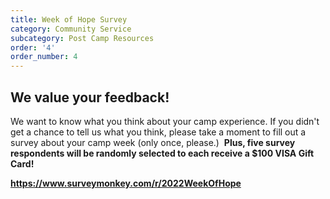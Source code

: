 ```yaml
---
title: Week of Hope Survey
category: Community Service
subcategory: Post Camp Resources
order: '4'
order_number: 4
---
```


## We value your feedback\!

We want to know what you think about your camp experience. If you didn't get a chance to tell us what you think, please take a moment to fill out a survey about your camp week (only once, please.) &nbsp;**Plus, five survey respondents will be randomly selected to each receive a $100 VISA Gift Card\!**

<div><p><strong><a href="https://www.surveymonkey.com/r/2022WeekOfHope" target="_blank" rel="noopener">https://www.surveymonkey.com/r/2022WeekOfHope</a></strong></p></div>
